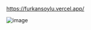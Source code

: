 https://furkansoylu.vercel.app/

![image](https://github.com/user-attachments/assets/f3f5f5aa-d801-4928-a088-eec3e24366da)

